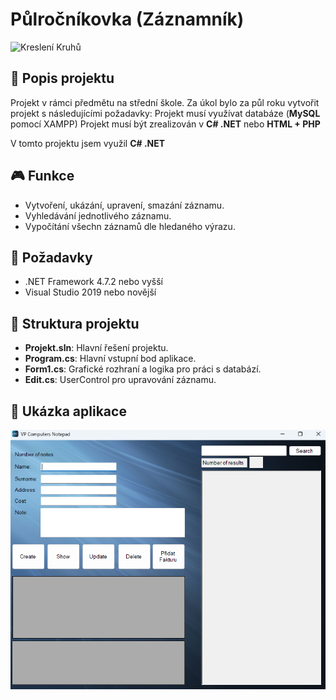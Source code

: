 # Půlročníkovka (Záznamník)

![Kreslení Kruhů](screenshot.png)

## 📜 Popis projektu

Projekt v rámci předmětu na střední škole. Za úkol bylo za půl roku vytvořit projekt s následujícími požadavky:
Projekt musí využívat databáze (**MySQL** pomocí XAMPP)
Projekt musí být zrealizován v **C# .NET** nebo **HTML + PHP**

V tomto projektu jsem využil **C# .NET**

## 🎮 Funkce

- Vytvoření, ukázání, upravení, smazání záznamu.
- Vyhledávání jednotlivého záznamu.
- Vypočítání všechn záznamů dle hledaného výrazu.

## 🔧 Požadavky

- .NET Framework 4.7.2 nebo vyšší
- Visual Studio 2019 nebo novější

## 📂 Struktura projektu

- **Projekt.sln**: Hlavní řešení projektu.
- **Program.cs**: Hlavní vstupní bod aplikace.
- **Form1.cs**: Grafické rozhraní a logika pro práci s databází.
- **Edit.cs**: UserControl pro upravování záznamu.

## 📸 Ukázka aplikace

![Screenshot Kreslení Kruhů](PulRocnikovka_screenshot.png)

